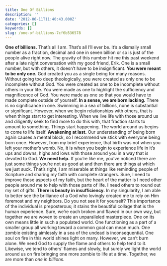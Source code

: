 ```yaml
---
title: One Of Billions
description: ''
date: '2012-06-11T11:40:43.000Z'
categories: []
keywords: []
slug: /one-of-billions-7cf6b536578
---
```

**One of billions.** That’s all I am. That’s all I’ll ever be. It’s a dismally small number as a fraction, decimal and one in seven billion or so is just of the people alive right now. The gravity of this number hit me this past weekend after a late night conversation with my good friend, Erik. One is a small number, but with others, it doesn’t have to be insignificant.
**You were meant to be only one.** God created you as a single being for many reasons. Without going too deep theologically, you were created as only one to be incomplete without God. You were created as one to be incomplete without others in your life. You were made as one to highlight the sufficiency and magnificence of God. You were made as one so that you would have to made complete outside of yourself.
**In a sense, we are born lacking.** There is no significance in one. Swimming in a sea of billions, none is substantial or significant. However, when we begin relationships with others, that is when things start to get interesting. When we live life with those around us and diligently seek to find more to do this with, that fraction starts to amount to something. Things start happening. The world around us begins to come to life itself.
**Awakening at last.** Our understanding of being born again causes a mental block, so I recommend we stick with everyone being born once. However, from my brief experience, that birth was not when you left your mother’s womb. No, it is when you begin to experience life in it’s ups and downs, highs and lows with those around you in a way that is devoted to God.
**We need help.** If you’re like me, you’ve noticed there are just some things you’re not as good at and then there are things at which we just suck. That’s right, I am miserable at things like reminding people of Scripture and sharing my faith with complete strangers. Sure, I need to improve those aspects of my faith, but the heart of the matter is I need other people around me to help with those parts of life. I need others to round out my set of gifts.
**There is beauty in insufficiency.** In my singularity, I am able to better see the brilliance of a God who lovingly created me to rely on Him foremost and my neighbors. Do you not see it for yourself? This importance of the individual is preposterous; it stains the beautiful collage that is the human experience. Sure, we’re each broken and flawed in our own way, but together we are woven to create an unparalleled masterpiece.
One on its own means little in such a populated world. One functioning as a part of a smaller group all working toward a common goal can mean much. One zombie existing aimlessly in a sea of the undead is inconsequential. One soul on fire in this world shines light on many. However, we can’t burn alone. We need God to supply the flame and others to help tend to it. Likewise, we tend to others’ flames and slowly, but surely we light the world around us on fire bringing one more zombie to life at a time. Together, we are more than _one in billions_.
